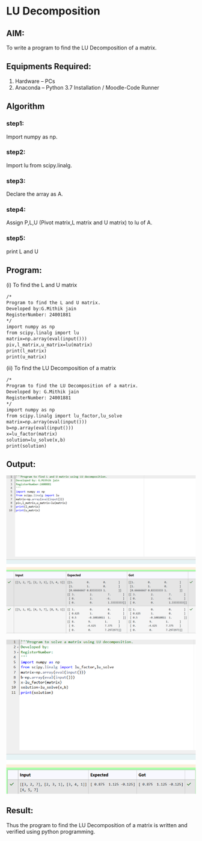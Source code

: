 # LU Decomposition 

## AIM:
To write a program to find the LU Decomposition of a matrix.

## Equipments Required:
1. Hardware – PCs
2. Anaconda – Python 3.7 Installation / Moodle-Code Runner

## Algorithm
### step1:
Import numpy as np.
### step2:
Import lu from scipy.linalg.
### step3:
Declare the array as A.
### step4:
Assign P,L,U (Pivot matrix,L matrix and U matrix) to lu of A.
### step5:
print L and U

## Program:
(i) To find the L and U matrix
```
/*
Program to find the L and U matrix.
Developed by:G.Mithik jain 
RegisterNumber: 24001881
*/
import numpy as np
from scipy.linalg import lu
matrix=np.array(eval(input()))
piv,l_matrix,u_matrix=lu(matrix)
print(l_matrix)
print(u_matrix)

```
(ii) To find the LU Decomposition of a matrix
```
/*
Program to find the LU Decomposition of a matrix.
Developed by: G.Mithik jain
RegisterNumber: 24001881
*/
import numpy as np
from scipy.linalg import lu_factor,lu_solve
matrix=np.array(eval(input()))
b=np.array(eval(input()))
x=lu_factor(matrix)
solution=lu_solve(x,b)
print(solution)
```

## Output:

![alt text](<Screenshot 2024-12-16 073710.png>)

![alt text](<Screenshot 2024-12-16 073726.png>)

## Result:
Thus the program to find the LU Decomposition of a matrix is written and verified using python programming.

